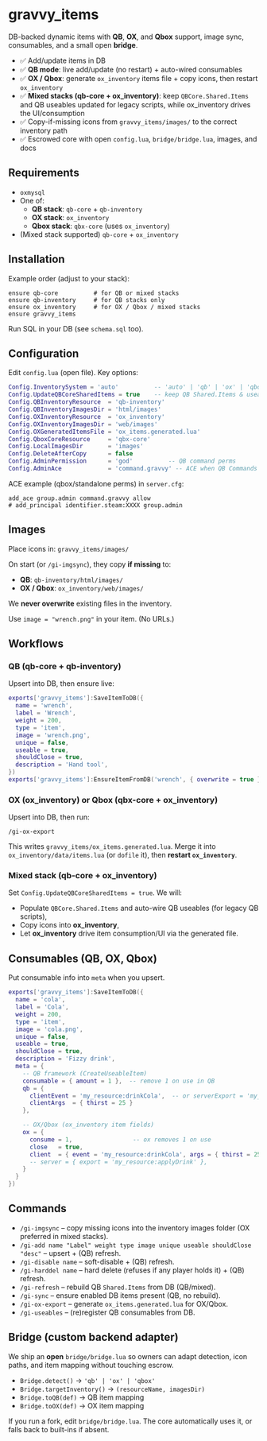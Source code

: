 # gravvy_items

DB-backed dynamic items with **QB**, **OX**, and **Qbox** support, image sync, consumables, and a small open **bridge**.

- ✅ Add/update items in DB
- ✅ **QB mode**: live add/update (no restart) + auto-wired consumables
- ✅ **OX / Qbox**: generate `ox_inventory` items file + copy icons, then restart `ox_inventory`
- ✅ **Mixed stacks (qb-core + ox_inventory)**: keep `QBCore.Shared.Items` and QB useables updated for legacy scripts, while ox_inventory drives the UI/consumption
- ✅ Copy-if-missing icons from `gravvy_items/images/` to the correct inventory path
- ✅ Escrowed core with open `config.lua`, `bridge/bridge.lua`, images, and docs

## Requirements

- `oxmysql`
- One of:
  - **QB stack**: `qb-core` + `qb-inventory`
  - **OX stack**: `ox_inventory`
  - **Qbox stack**: `qbx-core` (uses `ox_inventory`)
- (Mixed stack supported) `qb-core` + `ox_inventory`

## Installation

Example order (adjust to your stack):

```
ensure qb-core          # for QB or mixed stacks
ensure qb-inventory     # for QB stacks only
ensure ox_inventory     # for OX / Qbox / mixed stacks
ensure gravvy_items
```

Run SQL in your DB (see `schema.sql` too).

## Configuration

Edit `config.lua` (open file). Key options:

```lua
Config.InventorySystem = 'auto'          -- 'auto' | 'qb' | 'ox' | 'qbox'
Config.UpdateQBCoreSharedItems = true    -- keep QB Shared.Items & useables updated even in mixed stacks
Config.QBInventoryResource  = 'qb-inventory'
Config.QBInventoryImagesDir = 'html/images'
Config.OXInventoryResource  = 'ox_inventory'
Config.OXInventoryImagesDir = 'web/images'
Config.OXGeneratedItemsFile = 'ox_items.generated.lua'
Config.QboxCoreResource     = 'qbx-core'
Config.LocalImagesDir       = 'images'
Config.DeleteAfterCopy      = false
Config.AdminPermission      = 'god'          -- QB command perms
Config.AdminAce             = 'command.gravvy' -- ACE when QB Commands not present
```

ACE example (qbox/standalone perms) in `server.cfg`:
```
add_ace group.admin command.gravvy allow
# add_principal identifier.steam:XXXX group.admin
```

## Images

Place icons in: `gravvy_items/images/`

On start (or `/gi-imgsync`), they copy **if missing** to:
- **QB**: `qb-inventory/html/images/`
- **OX / Qbox**: `ox_inventory/web/images/`

We **never overwrite** existing files in the inventory.

Use `image = "wrench.png"` in your item. (No URLs.)

## Workflows

### QB (qb-core + qb-inventory)
Upsert into DB, then ensure live:
```lua
exports['gravvy_items']:SaveItemToDB({
  name = 'wrench',
  label = 'Wrench',
  weight = 200,
  type = 'item',
  image = 'wrench.png',
  unique = false,
  useable = true,
  shouldClose = true,
  description = 'Hand tool',
})
exports['gravvy_items']:EnsureItemFromDB('wrench', { overwrite = true })
```

### OX (ox_inventory) or Qbox (qbx-core + ox_inventory)
Upsert into DB, then run:
```
/gi-ox-export
```
This writes `gravvy_items/ox_items.generated.lua`. Merge it into `ox_inventory/data/items.lua` (or `dofile` it), then **restart `ox_inventory`**.

### Mixed stack (qb-core + ox_inventory)
Set `Config.UpdateQBCoreSharedItems = true`. We will:
- Populate `QBCore.Shared.Items` and auto-wire QB useables (for legacy QB scripts),
- Copy icons into **ox_inventory**,
- Let **ox_inventory** drive item consumption/UI via the generated file.

## Consumables (QB, OX, Qbox)

Put consumable info into `meta` when you upsert.

```lua
exports['gravvy_items']:SaveItemToDB({
  name = 'cola',
  label = 'Cola',
  weight = 200,
  type = 'item',
  image = 'cola.png',
  unique = false,
  useable = true,
  shouldClose = true,
  description = 'Fizzy drink',
  meta = {
    -- QB framework (CreateUseableItem)
    consumable = { amount = 1 },  -- remove 1 on use in QB
    qb = {
      clientEvent = 'my_resource:drinkCola',  -- or serverExport = 'my_res:applyDrink'
      clientArgs  = { thirst = 25 }
    },

    -- OX/Qbox (ox_inventory item fields)
    ox = {
      consume = 1,                 -- ox removes 1 on use
      close   = true,
      client  = { event = 'my_resource:drinkCola', args = { thirst = 25 } },
      -- server = { export = 'my_resource:applyDrink' },
    }
  }
})
```

## Commands

- `/gi-imgsync` – copy missing icons into the inventory images folder (OX preferred in mixed stacks).
- `/gi-add name "Label" weight type image unique useable shouldClose "desc"` – upsert + (QB) refresh.
- `/gi-disable name` – soft-disable + (QB) refresh.
- `/gi-harddel name` – hard delete (refuses if any player holds it) + (QB) refresh.
- `/gi-refresh` – rebuild QB `Shared.Items` from DB (QB/mixed).
- `/gi-sync` – ensure enabled DB items present (QB, no rebuild).
- `/gi-ox-export` – generate `ox_items.generated.lua` for OX/Qbox.
- `/gi-useables` – (re)register QB consumables from DB.

## Bridge (custom backend adapter)

We ship an **open** `bridge/bridge.lua` so owners can adapt detection, icon paths, and item mapping without touching escrow.

- `Bridge.detect()` → `'qb' | 'ox' | 'qbox'`
- `Bridge.targetInventory()` → `(resourceName, imagesDir)`
- `Bridge.toQB(def)` → QB item mapping
- `Bridge.toOX(def)` → OX item mapping

If you run a fork, edit `bridge/bridge.lua`. The core automatically uses it, or falls back to built-ins if absent.
